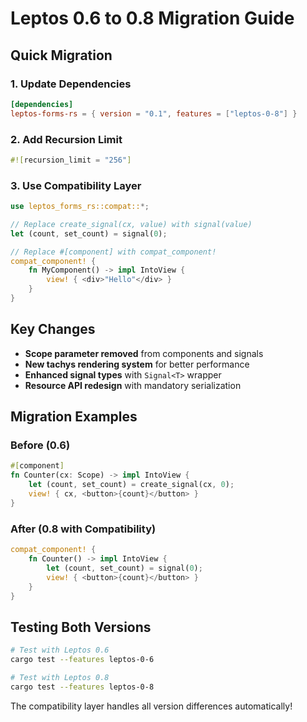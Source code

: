 # Leptos 0.6 to 0.8 Migration Guide

## Quick Migration

### 1. Update Dependencies

```toml
[dependencies]
leptos-forms-rs = { version = "0.1", features = ["leptos-0-8"] }
```

### 2. Add Recursion Limit

```rust
#![recursion_limit = "256"]
```

### 3. Use Compatibility Layer

```rust
use leptos_forms_rs::compat::*;

// Replace create_signal(cx, value) with signal(value)
let (count, set_count) = signal(0);

// Replace #[component] with compat_component!
compat_component! {
    fn MyComponent() -> impl IntoView {
        view! { <div>"Hello"</div> }
    }
}
```

## Key Changes

- **Scope parameter removed** from components and signals
- **New tachys rendering system** for better performance
- **Enhanced signal types** with `Signal<T>` wrapper
- **Resource API redesign** with mandatory serialization

## Migration Examples

### Before (0.6)

```rust
#[component]
fn Counter(cx: Scope) -> impl IntoView {
    let (count, set_count) = create_signal(cx, 0);
    view! { cx, <button>{count}</button> }
}
```

### After (0.8 with Compatibility)

```rust
compat_component! {
    fn Counter() -> impl IntoView {
        let (count, set_count) = signal(0);
        view! { <button>{count}</button> }
    }
}
```

## Testing Both Versions

```bash
# Test with Leptos 0.6
cargo test --features leptos-0-6

# Test with Leptos 0.8
cargo test --features leptos-0-8
```

The compatibility layer handles all version differences automatically!
